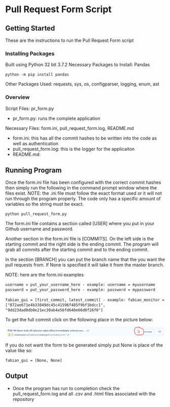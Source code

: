 # Pull Request Form Script

## Getting Started
These are the instructions to run the Pull Request Form script

### Installing Packages
Built using Python 32 bit 3.7.2
Necessary Packages to Install: Pandas
```
python -m pip install pandas
```

Other Packages Used: requests, sys, os, configparser, logging, enum, ast

### Overview
Script Files: pr_form.py
* pr_form.py: runs the complete application

Necessary Files: form.ini, pull_request_form.log, README.md
* form.ini: this has all the commit hashes to be written into the code as well as authentication
* pull_request_form.log: this is the logger for the applicaiton
* README.md:

## Running Program
Once the form.ini file has been configured with the correct commit hashes then simply run the following in the command prompt window where the files exist. NOTE: the .ini file must follow the exact format used or it will not run through the program properly. The code only has a specific amount of variables so the string must be exact.
```
python pull_request_form.py
```

The form.ini file contains a section called [USER] where you put in your Github username and password.

Another section in the form.ini file is [COMMITS]. On the left side is the starting commit and the right side is the ending commit. The program will grab all commits after the starting commit and to the ending commit.

In the section [BRANCH] you can put the branch name that the you want the pull requests from. If None is specified it will take it from the master branch.

NOTE: here are the form.ini examples
```
username = put_your_username_here - example: username = myusername
password = put_your_password_here - example: password = mypassword

fabian_gui = [first_commit, latest_commit] - example: fabian_monitor = ["872ae671e4b33849dc45c41596f485f9bf1bdcc1", "9dd23dad0db0e21ec30ab4e56fd640e66d0f26f0"]
```
To get the full commit click on the following place in the picture below:

![Commit place](/images/commit_place.PNG)

If you do not want the form to be generated simply put None is place of the value like so:
```
fabian_gui = [None, None]
```

## Output
* Once the program has run to completion check the pull_request_form.log and all .csv and .html files associated with the repository